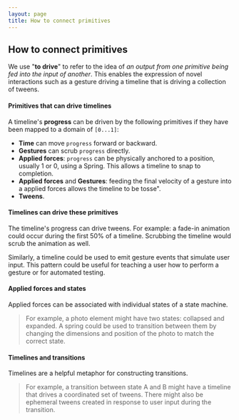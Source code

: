 ```yaml
---
layout: page
title: How to connect primitives
---
```


## How to connect primitives

We use "**to drive**" to refer to the idea of *an output from one primitive being fed into the input of another*. This enables the expression of novel interactions such as a gesture driving a timeline that is driving a collection of tweens.

#### Primitives that can drive timelines

A timeline's **progress** can be driven by the following primitives if they have been mapped to a domain of `[0...1]`:

- **Time** can move `progress` forward or backward.
- **Gestures** can scrub `progress` directly.
- **Applied forces**: `progress` can be physically anchored to a position, usually 1 or 0, using a Spring. This allows a timeline to snap to completion.
- **Applied forces** and **Gestures**: feeding the final velocity of a gesture into a applied forces allows the timeline to be tosse".
- **Tweens**.

#### Timelines can drive these primitives

The timeline's progress can drive tweens. For example: a fade-in animation could occur during the first 50% of a timeline. Scrubbing the timeline would scrub the animation as well.

Similarly, a timeline could be used to emit gesture events that simulate user input.  This pattern could be useful for teaching a user how to perform a gesture or for automated testing. 

#### Applied forces and states

Applied forces can be associated with individual states of a state machine.

> For example, a photo element might have two states: collapsed and expanded. A spring could be used to transition between them by changing the dimensions and position of the photo to match the correct state.

#### Timelines and transitions

Timelines are a helpful metaphor for constructing transitions.

> For example, a transition between state A and B might have a timeline that drives a coordinated set of tweens. There might also be ephemeral tweens created in response to user input during the transition.
